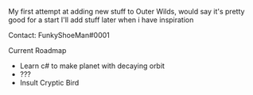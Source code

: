 My first attempt at adding new stuff to Outer Wilds, would say it's pretty good for a start
I'll add stuff later when i have inspiration

Contact: FunkyShoeMan#0001

Current Roadmap
- Learn c# to make planet with decaying orbit
- ???
- Insult Cryptic Bird
